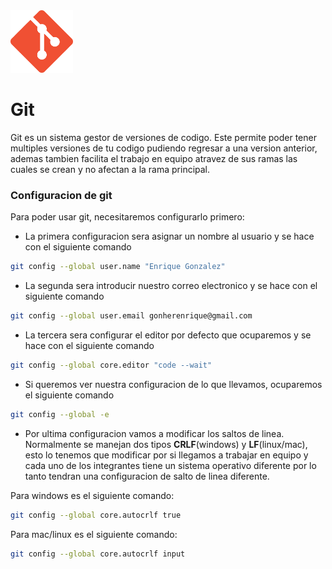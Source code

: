 <img src="img/Git-Icon-1788C.png" width="100px" height="100px">

# Git 

Git es un sistema gestor de versiones de codigo. Este permite poder tener multiples versiones de tu codigo pudiendo regresar a una version anterior, ademas tambien facilita el trabajo en equipo atravez de sus ramas las cuales se crean y no afectan a la rama principal. 

### Configuracion de git 

Para poder usar git, necesitaremos configurarlo primero: 

* La primera configuracion sera asignar un nombre al usuario y se hace con el siguiente comando 

```bash
git config --global user.name "Enrique Gonzalez"

```
* La segunda sera introducir nuestro correo electronico y se hace con el siguiente comando

```bash
git config --global user.email gonherenrique@gmail.com 

```
* La tercera sera configurar el editor por defecto que  ocuparemos y se hace con el siguiente comando

```bash
git config --global core.editor "code --wait"
```

* Si queremos ver nuestra configuracion de lo que  llevamos, ocuparemos el siguiente comando 

```bash
git config --global -e
```

* Por ultima configuracion vamos a modificar los saltos de linea. Normalmente se manejan dos tipos **CRLF**(windows) y **LF**(linux/mac), esto lo tenemos que modificar por si llegamos a trabajar en equipo y cada uno de los integrantes tiene un sistema operativo diferente por lo tanto tendran una configuracion de salto de linea diferente.

Para windows es el siguiente comando:

```bash 
git config --global core.autocrlf true 
```

Para mac/linux es el siguiente comando:

```bash
git config --global core.autocrlf input 

```